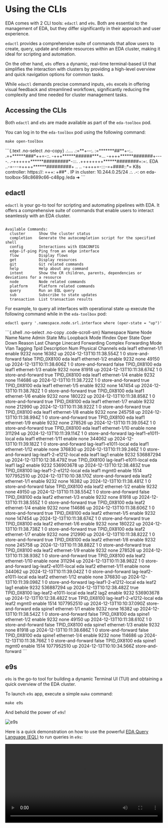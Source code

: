 # Using the CLIs

EDA comes with 2 CLI tools: `edactl` and `e9s`. Both are essential to the management of EDA, but they differ significantly in their approach and user experience.

`edactl` provides a comprehensive suite of commands that allow users to create, query, update and delete resources within an EDA cluster, making it ideal for scripting and automation.

On the other hand, `e9s` offers a dynamic, real-time terminal-based UI that simplifies the interaction with clusters by providing a high-level overview and quick navigation options for common tasks.

While `edactl` demands precise command inputs, `e9s` excels in offering visual feedback and streamlined workflows, significantly reducing the complexity and time needed for cluster management tasks.

## Accessing the CLIs

Both `edactl` and `e9s` are made available as part of the `eda-toolbox` pod.
<!-- --8<-- [start:open-toolbox] -->
You can log in to the `eda-toolbox` pod using the following command:

```{.shell .no-select}
make open-toolbox
```
<!-- --8<-- [end:open-toolbox] -->
<div class="embed-result highlight">
```{.text .no-select .no-copy}
                     .:....
                .:=**+--:.
              :=*******##**+-:..
            .=+******###*++=-::.
           -+++******######***=...
          -++++******#######+----.
       .-++++++******#########*-:::.
      .++++++++******########=:=:.      EDA
   ..-=---=++++******#########+  ..
   ..      -++++=-:::-=+####::*=        K8s controller:  https://:
            =++:         +##*  .        IP in cluster:   10.244.0.25/24
            .:.           .-:
on eda-toolbox-58c8689c66-c48pg /eda
➜
```
</div>

## edactl

`edactl` is your go-to tool for scripting and automating pipelines with EDA.
It offers a comprehensive suite of commands that enable users to interact seamlessly with an EDA cluster.

```

Available Commands:
  cluster      Show the cluster status
  completion   Generate the autocompletion script for the specified shell
  config       Interactions with EDACONFIG
  edge-if-ping Ping from an edge interface
  flow         Display flows
  get          Display resources
  git          Git related commands
  help         Help about any command
  intent       Show the CR children, parents, dependencies or deviations for a resource
  node         Node related commands
  platform     Platform related commands
  query        Run an EQL query
  sub          Subscribe to state updates
  transaction  List transaction results

```

For example, to query all interfaces with operational state `up` execute the following command while in the `eda-toolbox` pod:

```{.shell .no-select}
edactl query '.namespace.node.srl.interface where (oper-state = "up")'
```

<div class="embed-result highlight">
```{.shell .no-select .no-copy .code-scroll-sm}
 Namespace Name    Node Name    Name           Admin State    Mtu    Loopback Mode    Ifindex     Oper State    Oper Down Reason    Last Change               Linecard    Forwarding Complex    Forwarding Mode    Vlan Tagging    Tpid         Description              Num Physical Channels
 eda               leaf1        ethernet-1/1   enable         9232   none             16382       up                                2024-12-13T10:11:38.554Z  1           0                     store-and-forward  false           TPID_0X8100
 eda               leaf1        ethernet-1/2   enable         9232   none             49150       up                                2024-12-13T10:11:38.606Z  1           0                     store-and-forward  false           TPID_0X8100
 eda               leaf1        ethernet-1/3   enable         9232   none             81918       up                                2024-12-13T10:11:38.674Z  1           0                     store-and-forward  true            TPID_0X8100
 eda               leaf1        ethernet-1/4   enable         9232   none             114686      up                                2024-12-13T10:11:38.722Z  1           0                     store-and-forward  true            TPID_0X8100
 eda               leaf1        ethernet-1/5   enable         9232   none             147454      up                                2024-12-13T10:11:38.782Z  1           0                     store-and-forward  true            TPID_0X8100
 eda               leaf1        ethernet-1/6   enable         9232   none             180222      up                                2024-12-13T10:11:38.858Z  1           0                     store-and-forward  true            TPID_0X8100
 eda               leaf1        ethernet-1/7   enable         9232   none             212990      up                                2024-12-13T10:11:38.922Z  1           0                     store-and-forward  true            TPID_0X8100
 eda               leaf1        ethernet-1/8   enable         9232   none             245758      up                                2024-12-13T10:11:38.994Z  1           0                     store-and-forward  true            TPID_0X8100
 eda               leaf1        ethernet-1/9   enable         9232   none             278526      up                                2024-12-13T10:11:39.054Z  1           0                     store-and-forward  true            TPID_0X8100
 eda               leaf1        ethernet-1/10  enable                none             311294      up                                2024-12-13T10:11:39.114Z  1           0                     store-and-forward                               lag-leaf1-e1011-local
 eda               leaf1        ethernet-1/11  enable                none             344062      up                                2024-12-13T10:11:39.182Z  1           0                     store-and-forward                               lag-leaf1-e1011-local
 eda               leaf1        ethernet-1/12  enable                none             376830      up                                2024-12-13T10:11:39.246Z  1           0                     store-and-forward                               lag-leaf1-2-e1212-local
 eda               leaf1        lag1           enable         9232                    536887294   up                                2024-12-13T10:12:38.479Z                                                       true            TPID_0X8100  lag-leaf1-e1011-local
 eda               leaf1        lag2           enable         9232                    536903678   up                                2024-12-13T10:12:38.483Z                                                       true            TPID_0X8100  lag-leaf1-2-e1212-local
 eda               leaf1        mgmt0          enable         1514                    1077952510  up                                2024-12-13T10:10:38.170Z                                    store-and-forward
 eda               leaf2        ethernet-1/1   enable         9232   none             16382       up                                2024-12-13T10:11:38.481Z  1           0                     store-and-forward  false           TPID_0X8100
 eda               leaf2        ethernet-1/2   enable         9232   none             49150       up                                2024-12-13T10:11:38.554Z  1           0                     store-and-forward  false           TPID_0X8100
 eda               leaf2        ethernet-1/3   enable         9232   none             81918       up                                2024-12-13T10:11:38.555Z  1           0                     store-and-forward  true            TPID_0X8100
 eda               leaf2        ethernet-1/4   enable         9232   none             114686      up                                2024-12-13T10:11:38.606Z  1           0                     store-and-forward  true            TPID_0X8100
 eda               leaf2        ethernet-1/5   enable         9232   none             147454      up                                2024-12-13T10:11:38.674Z  1           0                     store-and-forward  true            TPID_0X8100
 eda               leaf2        ethernet-1/6   enable         9232   none             180222      up                                2024-12-13T10:11:38.738Z  1           0                     store-and-forward  true            TPID_0X8100
 eda               leaf2        ethernet-1/7   enable         9232   none             212990      up                                2024-12-13T10:11:38.822Z  1           0                     store-and-forward  true            TPID_0X8100
 eda               leaf2        ethernet-1/8   enable         9232   none             245758      up                                2024-12-13T10:11:38.882Z  1           0                     store-and-forward  true            TPID_0X8100
 eda               leaf2        ethernet-1/9   enable         9232   none             278526      up                                2024-12-13T10:11:38.938Z  1           0                     store-and-forward  true            TPID_0X8100
 eda               leaf2        ethernet-1/10  enable                none             311294      up                                2024-12-13T10:11:38.982Z  1           0                     store-and-forward                               lag-leaf2-e1011-local
 eda               leaf2        ethernet-1/11  enable                none             344062      up                                2024-12-13T10:11:39.042Z  1           0                     store-and-forward                               lag-leaf2-e1011-local
 eda               leaf2        ethernet-1/12  enable                none             376830      up                                2024-12-13T10:11:39.098Z  1           0                     store-and-forward                               lag-leaf1-2-e1212-local
 eda               leaf2        lag1           enable         9232                    536887294   up                                2024-12-13T10:12:38.482Z                                                       true            TPID_0X8100  lag-leaf2-e1011-local
 eda               leaf2        lag2           enable         9232                    536903678   up                                2024-12-13T10:12:38.482Z                                                       true            TPID_0X8100  lag-leaf1-2-e1212-local
 eda               leaf2        mgmt0          enable         1514                    1077952510  up                                2024-12-13T10:10:37.090Z                                    store-and-forward
 eda               spine1       ethernet-1/1   enable         9232   none             16382       up                                2024-12-13T10:11:38.542Z  1           0                     store-and-forward  false           TPID_0X8100
 eda               spine1       ethernet-1/2   enable         9232   none             49150       up                                2024-12-13T10:11:38.610Z  1           0                     store-and-forward  false           TPID_0X8100
 eda               spine1       ethernet-1/3   enable         9232   none             81918       up                                2024-12-13T10:11:38.686Z  1           0                     store-and-forward  false           TPID_0X8100
 eda               spine1       ethernet-1/4   enable         9232   none             114686      up                                2024-12-13T10:11:38.766Z  1           0                     store-and-forward  false           TPID_0X8100
 eda               spine1       mgmt0          enable         1514                    1077952510  up                                2024-12-13T10:10:34.566Z                                    store-and-forward
```
</div>

## e9s

`e9s` is the go-to tool for building a dynamic Terminal UI (TUI) and obtaining a quick overview of the EDA cluster.

To launch `e9s` app, execute a simple `make` command:

```shell
make e9s
```

And behold the power of `e9s`!

![e9s](https://gitlab.com/rdodin/pics/-/wikis/uploads/f716432aa9db2dca2928faaf65bdb620/image.png)

Here is a quick demonstration on how to use the powerful [EDA Query Language (EQL)](queries.md) to run queries in `e9s`:

<video width="100%" controls playsinline><source src="https://gitlab.com/rdodin/pics/-/wikis/uploads/c07acc0be3a26e8a93e23ae0e2e36d40/e9s_walkthrough.mp4" type="video/mp4"></video>
